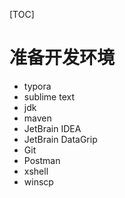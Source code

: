 [TOC]

# 准备开发环境

- typora
- sublime text
- jdk
- maven
- JetBrain IDEA
- JetBrain DataGrip
- Git
- Postman
- xshell
- winscp


